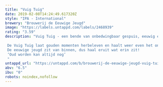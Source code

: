 ```yaml
---
title: "Vuig Tuig"
date: 2019-02-08T14:24:49.617320Z
style: "IPA - International"
brewery: "Brouwerij de Eeuwige Jeugd"
image: "https://labels.untappd.com/labels/2468939"
rating: "3.59"
description: "Vuig Tuig - een bende van onbedwingbaar gespuis, eeuwig en onlosmakelijk met elkaar verbonden door vriendschap.   De Vuig Tuig laat gouden momenten herbeleven en haalt weer even het ondeugende in jullie naar boven. Echter; het mooiste aan herinneringen, is het maken van nieuwe. Dus proost met elkaar en vier het leven! De eeuwige jeugd zit van binnen, dus haal eruit wat erin zit!  ‘Oud worden kan altijd nog’ "
untappd_url: "https://untappd.com/b/brouwerij-de-eeuwige-jeugd-vuig-tuig/2468939"
abv: "6.5"
ibu: "0"
robots: noindex,nofollow
---
```

